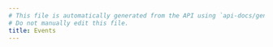 ```yaml
---
# This file is automatically generated from the API using `api-docs/generate.py`
# Do not manually edit this file.
title: Events
---
```



